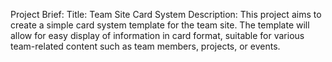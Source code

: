 Project Brief:
Title: Team Site Card System
Description: This project aims to create a simple card system template for the team site. The template will allow for easy display of information in card format, suitable for various team-related content such as team members, projects, or events.
